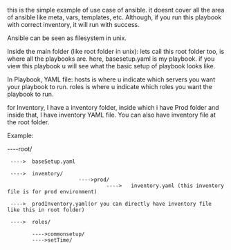 this is the simple example of use case of ansible.
it doesnt cover all the area of ansible like meta, vars, templates, etc.
Although, if you run this playbook with correct inventory, it will run with success. 

Ansible can be seen as filesystem in unix. 

Inside the main folder (like root folder in unix): lets call this root folder too, is where all the playbooks are. 
here, basesetup.yaml is my playbook. if you view this playbook u will see what the basic setup of 
playbook looks like.

In Playbook, YAML file:
hosts is where u indicate which servers you want your playbook to run.
roles is where u indicate which roles you want the playbook to run.

for Inventory,
I have a inventory folder, inside which i have Prod folder and inside that, I have inventory YAML file. 
You can also have inventory file at the root folder. 

Example:

----root/

	 ---->	baseSetup.yaml

	 ---->	inventory/	
                           ---->prod/
                                    ---->	inventory.yaml (this inventory file is for prod environment)

	 ---->	prodInventory.yaml(or you can directly have inventory file like this in root folder)

	 ---->	roles/

			---->commonsetup/
			---->setTime/
                

